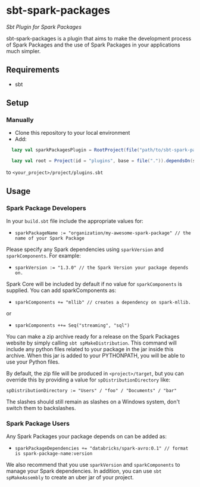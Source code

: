 sbt-spark-packages
==================

*Sbt Plugin for Spark Packages*

sbt-spark-packages is a plugin that aims to make the development process of Spark Packages and the use
 of Spark Packages in your applications much simpler.
 
Requirements
------------

* sbt

Setup
-----

### Manually

* Clone this repository to your local environment
* Add:
```scala
  lazy val sparkPackagesPlugin = RootProject(file("path/to/sbt-spark-packages/repo"))

  lazy val root = Project(id = "plugins", base = file(".")).dependsOn(sparkPackagesPlugin)
```
to `<your_project>/project/plugins.sbt`

Usage
-----

### Spark Package Developers

In your `build.sbt` file include the appropriate values for:

 * `sparkPackageName := "organization/my-awesome-spark-package" // the name of your Spark Package`
 
Please specify any Spark dependencies using `sparkVersion` and `sparkComponents`. For example:

 * `sparkVersion := "1.3.0" // the Spark Version your package depends on.`

 Spark Core will be included by default if no value for `sparkComponents` is supplied. You can add sparkComponents as:

 * `sparkComponents += "mllib" // creates a dependency on spark-mllib.`

 or

 * `sparkComponents ++= Seq("streaming", "sql")`
 
You can make a zip archive ready for a release on the Spark Packages website by simply calling
`sbt spMakeDistribution`. This command will include any python files related to your package in the 
 jar inside this archive. When this jar is added to your PYTHONPATH, you will be able to use your
 Python files.

By default, the zip file will be produced in `<project>/target`, but you can 
override this by providing a value for `spDistributionDirectory` like:

`spDistributionDirectory := "Users" / "foo" / "Documents" / "bar"`

The slashes should still remain as slashes on a Windows system, don't switch them to backslashes.

### Spark Package Users

Any Spark Packages your package depends on can be added as:

 * `sparkPackageDependencies += "databricks/spark-avro:0.1" // format is spark-package-name:version`
 
We also recommend that you use `sparkVersion` and `sparkComponents` to manage your Spark dependencies.
In addition, you can use `sbt spMakeAssembly` to create an uber jar of your project.
